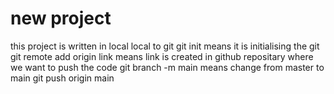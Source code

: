 # new project
this project is written in local
local to git 
git init means it is initialising the git 
git remote add origin link means link is created in github repositary where we want to push the code
git branch -m main means change from master to main 
git push origin main 